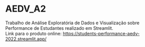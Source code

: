 # AEDV_A2
Trabalho de Análise Exploratória de Dados e Visualização sobre Performance de Estudantes realizado em Streamlit. <br>
Link para o produto online: https://students-performance-aedv-2022.streamlit.app/
